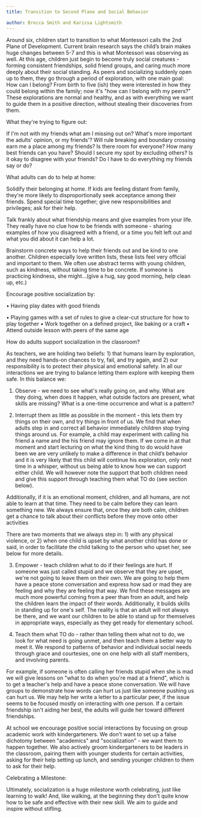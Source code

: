```yaml
---
title: Transition to Second Plane and Social Behavior

author: Brecca Smith and Karissa Lightsmith
---
```


Around six, children start to transition to what Montessori calls the
2nd Plane of Development. Current brain research says the child’s brain
makes huge changes between 5-7 and this is what Montessori was
observing as well. At this age, children just begin to become
truly social creatures - forming consistent friendships, solid friend groups,
and caring much more deeply about their social standing. As peers and
socializing suddenly open up to them, they go through a period of
exploration, with one main goal: How can I belong? From birth to five (ish)
they were interested in how they could belong within the family; now it's
"how can I belong with my peers?" These explorations are normal and
healthy, and as with everything we want to guide them in a positive
direction, without stealing their discoveries from them.

What they're trying to figure out:

If I'm not with my friends what am I missing out on?
What's more important the adults' opinion, or my friends'?
Will rule breaking and boundary crossing earn me a place among my
friends?
Is there room for everyone?
How many best friends can you have?
Should I secure my spot by excluding others?
Is it okay to disagree with your friends?
Do I have to do everything my friends say or do?

What adults can do to help at home:

Solidify their belonging at home. If kids are feeling distant from family,
they're more likely to disproportionally seek acceptance among their
friends. Spend special time together; give new responsibilities and
privileges; ask for their help.

Talk frankly about what friendship means and give examples from
your life. They really have no clue how to be friends with someone -
sharing examples of how you disagreed with a friend, or a time you felt left
out and what you did about it can help a lot.

Brainstorm concrete ways to help their friends out and be kind to one
another. Children especially love written lists, these lists feel very official
and important to them. We often use abstract terms with young children,
such as kindness, without taking time to be concrete. If someone is
practicing kindness, she might...(give a hug, say good morning, help clean
up, etc.)

Encourage positive socialization by:

• Having play dates with good friends

• Playing games with a set of rules to give a clear-cut
structure for how to play together
• Work together on a defined project, like baking or a craft
• Attend outside lesson with peers of the same age

How do adults support socialization in the classroom?

As teachers, we are holding two beliefs: 1) that humans learn by
exploration, and they need hands-on chances to try, fail, and try again, and
2) our responsibility is to protect their physical and emotional safety.
In all our interactions we are trying to balance letting them explore
with keeping them safe. In this balance we:

1) Observe - we need to see what's really going on, and why. What
are they doing, when does it happen, what outside factors are present,
what skills are missing? What is a one-time occurrence and what is a
pattern?

2) Interrupt them as little as possible in the moment - this lets them
try things on their own, and try things in front of us. We find that when
adults step in and correct all behavior immediately children stop trying
things around us. For example, a child may experiment with calling his
friend a name and the his friend may ignore them. If we come in at that
moment and start lecturing on what the kind thing to do would have been
we are very unlikely to make a difference in that child’s behavior and it is
very likely that this child will continue his exploration, only next time in a
whisper, without us being able to know how we can support either
child. We will however note the support that both children need and give
this support through teaching them what TO do (see section below).

Additionally, if it is an emotional moment, children, and all humans,
are not able to learn at that time. They need to be calm before they can
learn something new. We always ensure that, once they are both calm,
children get a chance to talk about their conflicts before they move onto
other activities

There are two moments that we always step in: 1) with any physical
violence, or 2) when one child is upset by what another child has done or
said, in order to facilitate the child talking to the person who upset her, see
below for more details.

3) Empower - teach children what to do if their feelings are hurt. If
someone was just called stupid and we observe that they are upset, we're
not going to leave them on their own. We are going to help them have a
peace stone conversation and express how sad or mad they are feeling
and why they are feeling that way. We find these messages are much
more powerful coming from a peer than from an adult, and help the
children learn the impact of their words. Additionally, it builds skills in
standing up for one's self. The reality is that an adult will not always be
there, and we want our children to be able to stand up for themselves in
appropriate ways, especially as they get ready for elementary school.

4) Teach them what TO do - rather than telling them what not to do,
we look for what need is going unmet, and then teach them a better way to
meet it. We respond to patterns of behavior and individual social needs
through grace and courtesies, one on one help with all staff members, and
involving parents.

For example, if someone is often calling her friends stupid when she
is mad we will give lessons on "what to do when you're mad at a friend",
which is to get a teacher's help and have a peace stone conversation. We
will have groups to demonstrate how words can hurt us just like someone
pushing us can hurt us. We may help her write a letter to a particular peer,
if the issue seems to be focused mostly on interacting with one person. If a
certain friendship isn't aiding her best, the adults will guide her toward
different friendships.

At school we encourage positive social interactions by focusing on
group academic work with kindergarteners. We don't want to set up a false
dichotomy between "academics" and "socialization" - we want them to
happen together. We also actively groom kindergarteners to be leaders in
the classroom, pairing them with younger students for certain activities,
asking for their help setting up lunch, and sending younger children to
them to ask for their help.

Celebrating a Milestone:

Ultimately, socialization is a huge milestone worth celebrating, just
like learning to walk! And, like walking, at the beginning they don't quite
know how to be safe and effective with their new skill. We aim to guide and
inspire without stifling.

